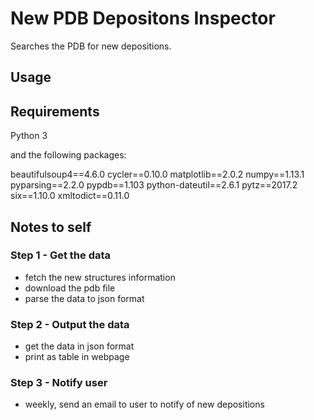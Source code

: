 # New PDB Depositons Inspector

Searches the PDB for new depositions.

## Usage

## Requirements

Python 3

and the following packages:

beautifulsoup4==4.6.0
cycler==0.10.0
matplotlib==2.0.2
numpy==1.13.1
pyparsing==2.2.0
pypdb==1.103
python-dateutil==2.6.1
pytz==2017.2
six==1.10.0
xmltodict==0.11.0

## Notes to self

### Step 1 - Get the data

- fetch the new structures information
- download the pdb file
- parse the data to json format

### Step 2 - Output the data

- get the data in json format
- print as table in webpage

### Step 3 - Notify user

- weekly, send an email to user to notify of new depositions
